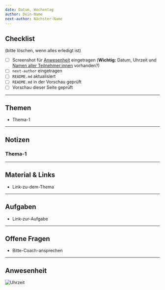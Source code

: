 ```yaml
---
date: Datum, Wochentag
author: Dein-Name
next-author: Nächster-Name
---
```


## Checklist

(bitte löschen, wenn alles erledigt ist)

- [ ] Screenshot für [Anwesenheit](#anwesenheit) eingetragen (**Wichtig:** Datum, Uhrzeit und [Namen aller Teilnehmer:innen](docs/zoom-participant-manual.md) vorhanden?)
- [ ] `next-author` eingetragen
- [ ] `README.md` aktualisiert
- [ ] `README.md` in der Vorschau geprüft
- [ ] Vorschau dieser Seite geprüft

---

## Themen

- Thema-1

---

## Notizen

### Thema-1

---

## Material & Links

- Link-zu-dem-Thema

---

## Aufgaben

- Link-zur-Aufgabe

---

## Offene Fragen

- Bitte-Coach-ansprechen

---

## Anwesenheit

![Uhrzeit](images/WD_<ourse-id>_dd-mm-20xx.png)

